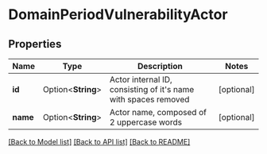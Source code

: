 # DomainPeriodVulnerabilityActor

## Properties

Name | Type | Description | Notes
------------ | ------------- | ------------- | -------------
**id** | Option<**String**> | Actor internal ID, consisting of it's name with spaces removed | [optional]
**name** | Option<**String**> | Actor name, composed of 2 uppercase words | [optional]

[[Back to Model list]](../README.md#documentation-for-models) [[Back to API list]](../README.md#documentation-for-api-endpoints) [[Back to README]](../README.md)
